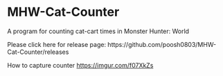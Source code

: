 # MHW-Cat-Counter
A program for counting cat-cart times in Monster Hunter: World

<div>
  <p>
    Please click here for release page:
    https://github.com/poosh0803/MHW-Cat-Counter/releases
  </p>
</div>

How to capture counter
https://imgur.com/f07XkZs


